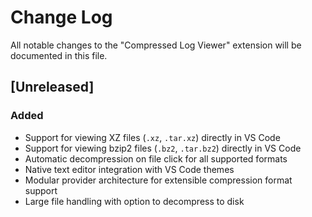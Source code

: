 # Change Log

All notable changes to the "Compressed Log Viewer" extension will be documented in this file.

## [Unreleased]

### Added
- Support for viewing XZ files (`.xz`, `.tar.xz`) directly in VS Code
- Support for viewing bzip2 files (`.bz2`, `.tar.bz2`) directly in VS Code
- Automatic decompression on file click for all supported formats
- Native text editor integration with VS Code themes
- Modular provider architecture for extensible compression format support
- Large file handling with option to decompress to disk
